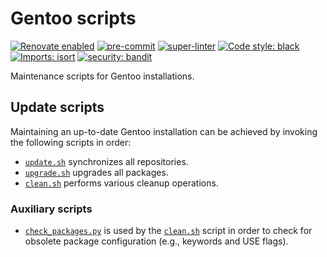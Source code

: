 # Gentoo scripts

[![Renovate enabled](https://img.shields.io/badge/renovate-enabled-brightgreen.svg)](https://renovatebot.com/)
[![pre-commit](https://github.com/KSmanis/gentoo-scripts/workflows/pre-commit/badge.svg)](https://github.com/KSmanis/gentoo-scripts/actions?workflow=pre-commit)
[![super-linter](https://github.com/KSmanis/gentoo-scripts/workflows/super-linter/badge.svg)](https://github.com/KSmanis/gentoo-scripts/actions?workflow=super-linter)
[![Code style: black](https://img.shields.io/badge/code%20style-black-000000.svg)](https://github.com/psf/black)
[![Imports: isort](https://img.shields.io/badge/%20imports-isort-%231674b1?style=flat&labelColor=ef8336)](https://pycqa.github.io/isort/)
[![security: bandit](https://img.shields.io/badge/security-bandit-yellow.svg)](https://github.com/PyCQA/bandit)

Maintenance scripts for Gentoo installations.

## Update scripts

Maintaining an up-to-date Gentoo installation can be achieved by invoking the
following scripts in order:

- [`update.sh`](update.sh) synchronizes all repositories.
- [`upgrade.sh`](upgrade.sh) upgrades all packages.
- [`clean.sh`](clean.sh) performs various cleanup operations.

### Auxiliary scripts

- [`check_packages.py`](check_packages.py) is used by the [`clean.sh`](clean.sh)
  script in order to check for obsolete package configuration (e.g., keywords
  and USE flags).
